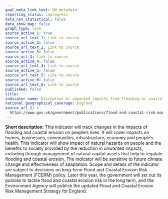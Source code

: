 ```yaml
---
goal_meta_link_text: UN metadata
reporting_status: inprogress
data_non_statistical: false
data_show_map: false
graph_type: line
source_active_1: true
source_url_text_1: Link to source
source_active_2: false
source_url_text_2: Link to Source
source_active_3: false
source_url_3: Link to source
source_active_4: false
source_url_text_4: Link to source
source_active_5: false
source_url_text_5: Link to source
source_active_6: false
source_url_text_6: Link to source
published: false
title: ''
indicator_name: Disruption or unwanted impacts from flooding or coastal erosion
national_geographical_coverage: England
source_url_1: >-
  https://www.gov.uk/government/publications/flood-and-coastal-risk-management-national-report
---
```

**Short description:** This indicator will track changes in the impacts of flooding and coastal erosion on people’s lives. It will cover impacts on homes, businesses, communities, infrastructure, economy and people’s health. This indicator will show impact of natural hazards on people and the benefits to society provided by the reduction in unwanted impacts, including through management of natural capital assets that help to regulate flooding and coastal erosion. The indicator will be sensitive to future climate change and effectiveness of adaptation. Scope and details of the indicator are subject to decisions on long-term Flood and Coastal Erosion Risk Management (FCERM) policy. Later this year, the government will set out its policies to tackle flood and coastal erosion risk in the long term, and the Environment Agency will publish the updated Flood and Coastal Erosion Risk Management Strategy for England.